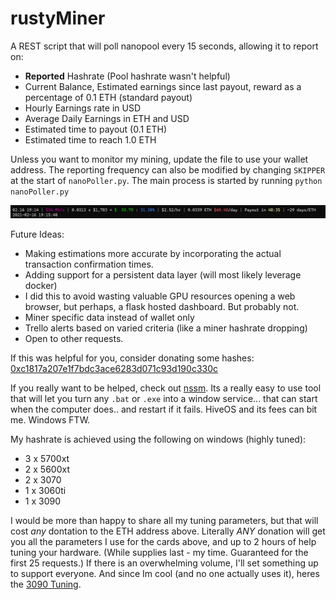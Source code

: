 # rustyMiner

A REST script that will poll nanopool every 15 seconds, allowing it to report on:
- <B>Reported</b> Hashrate (Pool hashrate wasn't helpful)
- Current Balance, Estimated earnings since last payout, reward as a percentage of 0.1 ETH (standard payout)
- Hourly Earnings rate in USD
- Average Daily Earnings in ETH and USD
- Estimated time to payout (0.1 ETH)
- Estimated time to reach 1.0 ETH

Unless you want to monitor my mining, update the file to use your wallet address. 
The reporting frequency can also be modified by changing `SKIPPER` at the start of `nanoPoller.py`.
The main process is started by running `python nanoPoller.py`



![Monitor Output](https://raw.githubusercontent.com/hapticPaper/rustyMiner/main/images/screenshot.PNG?token=AAFFO73ZQB7X7B6APUVXK3DAFRQR4)



Future Ideas:
- Making estimations more accurate by incorporating the actual transaction confirmation times. 
- Adding support for a persistent data layer (will most likely leverage docker)
- I did this to avoid wasting valuable GPU resources opening a web browser, but perhaps, a flask hosted dashboard. But probably not. 
- Miner specific data instead of wallet only
- Trello alerts based on varied criteria (like a miner hashrate dropping)
- Open to other requests. 


If this was helpful for you, consider donating some hashes: [0xc1817a207e1f7bdc3ace6283d071c93d190c330c](https://etherscan.io/address/0xc1817a207e1f7bdc3ace6283d071c93d190c330c)

If you really want to be helped, check out [nssm](https://nssm.cc/usage). Its a really easy to use tool that will let you turn any `.bat` or `.exe` into a window service... that can start when the computer does.. and restart if it fails. HiveOS and its fees can bit me. Windows FTW. 


My hashrate is achieved using the following on windows (highly tuned):
- 3 x 5700xt
- 2 x 5600xt
- 2 x 3070
- 1 x 3060ti
- 1 x 3090 

I would be more than happy to share all my tuning parameters, but that will cost *any* dontation to the ETH address above. Literally *ANY* donation will get you all the parameters I use for the cards above, and up to 2 hours of help tuning your hardware. (While supplies last - my time. Guaranteed for the first 25 requests.) If there is an overwhelming volume, I'll set something up to support everyone.
And since Im cool (and no one actually uses it), heres the [3090 Tuning](https://github.com/hapticPaper/rustyMiner/blob/main/config.txt).